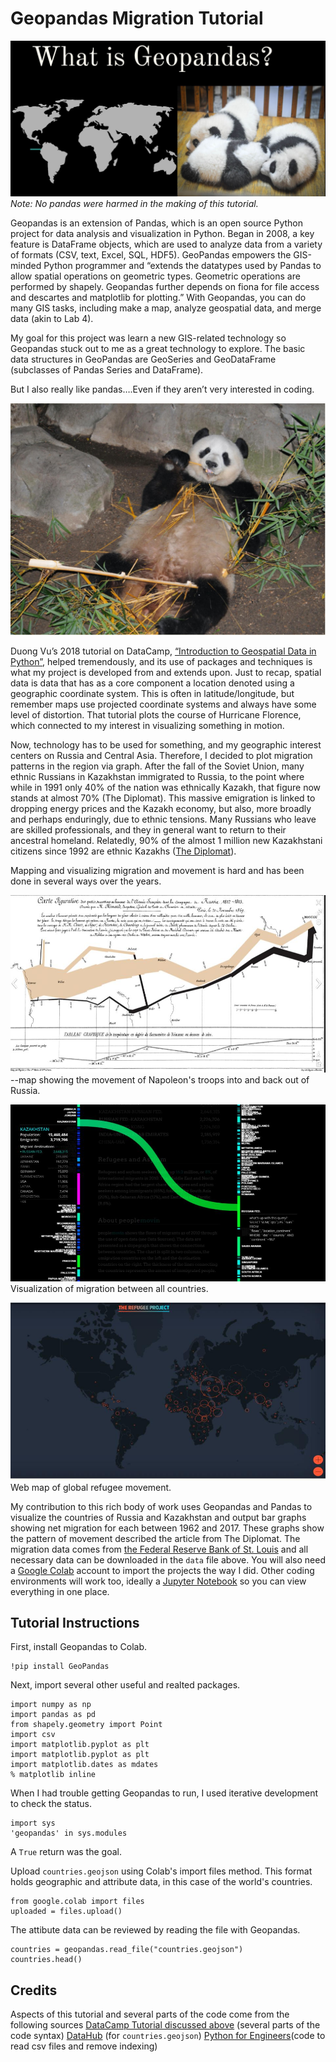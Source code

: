 # Geopandas Migration Tutorial
![](geopslide.JPG)
*Note: No pandas were harmed in the making of this tutorial.* 

Geopandas is an extension of Pandas, which is an open source Python project for data analysis and visualization in Python. Began in 2008, a key feature is DataFrame objects, which are used to analyze data from a variety of formats (CSV, text, Excel, SQL, HDF5). GeoPandas empowers the GIS-minded Python programmer and “extends the datatypes used by Pandas to allow spatial operations on geometric types. Geometric operations are performed by shapely. Geopandas further depends on fiona for file access and descartes and matplotlib for plotting.” With Geopandas, you can do many GIS tasks, including make a map, analyze geospatial data, and merge data (akin to Lab 4).

My goal for this project was learn a new GIS-related technology so Geopandas stuck out to me as a great technology to explore. The basic data structures in GeoPandas are GeoSeries and GeoDataFrame (subclasses of Pandas Series and DataFrame).

But I also really like pandas….Even if they aren’t very interested in coding.

![](geopslide2.jpg)

Duong Vu’s 2018 tutorial on DataCamp, [“Introduction to Geospatial Data in Python”](https://www.datacamp.com/community/tutorials/geospatial-data-python), helped tremendously, and its use of packages and techniques is what my project is developed from and extends upon.
Just to recap, spatial data is data that has as a core component a location denoted using a geographic coordinate system. This is often in latitude/longitude, but remember maps use projected coordinate systems and always have some level of distortion. That tutorial plots the course of Hurricane Florence, which connected to my interest in visualizing something in motion. 

Now, technology has to be used for something, and my geographic interest centers on Russia and Central Asia. Therefore, I decided to plot migration patterns in the region via graph. After the fall of the Soviet Union, many ethnic Russians in Kazakhstan immigrated to Russia, to the point where while in 1991 only 40% of the nation was ethnically Kazakh, that figure now stands at almost 70% (The Diplomat).
This massive emigration is linked to dropping energy prices and the Kazakh economy, but also, more broadly and perhaps enduringly, due to ethnic tensions. Many Russians who leave are skilled professionals, and they in general want to return to their ancestral homeland. Relatedly, 90% of the almost 1 million new Kazakhstani citizens since 1992 are ethnic Kazakhs ([The Diplomat](https://thediplomat.com/2016/02/why-are-russians-leaving-kazakhstan/)).

Mapping and visualizing migration and movement is hard and has been done in several ways over the years.

![](napoleanmap.jpg)
--map showing the movement of Napoleon's troops into and back out of Russia.

![](peoplemovin.jpg)
Visualization of migration between all countries.

![](refugeeproject.jpg)
Web map of global refugee movement.

My contribution to this rich body of work uses Geopandas and Pandas to visualize the countries of Russia and Kazakhstan and output bar graphs showing net migration for each between 1962 and 2017. These graphs show the pattern of movement described the article from The Diplomat. The migration data comes from [the Federal Reserve Bank of St. Louis](https://fred.stlouisfed.org/tags/series?t=migration) and all necessary data can be downloaded in the `data` file above. You will also need a [Google Colab](https://colab.research.google.com) account to import the projects the way I did. Other coding environments will work too, ideally a [Jupyter Notebook](https://jupyter.org) so you can view everything in one place.

## Tutorial Instructions

First, install Geopandas to Colab.
```
!pip install GeoPandas
```

Next, import several other useful and realted packages.

```
import numpy as np
import pandas as pd
from shapely.geometry import Point
import csv
import matplotlib.pyplot as plt
import matplotlib.pyplot as plt
import matplotlib.dates as mdates
% matplotlib inline
```

When I had trouble getting Geopandas to run, I used iterative development to check the status.

```
import sys
'geopandas' in sys.modules
```

A `True` return was the goal.

Upload `countries.geojson` using Colab's import files method. This format holds geographic and attribute data, in this case of the world's countries.

```
from google.colab import files
uploaded = files.upload()
```

The attibute data can be reviewed by reading the file with Geopandas.

```
countries = geopandas.read_file("countries.geojson")
countries.head()
```

## Credits

Aspects of this tutorial and several parts of the code come from the following sources
[DataCamp Tutorial discussed above](https://www.datacamp.com/community/tutorials/geospatial-data-python) (several parts of the code syntax)
[DataHub](https://datahub.io/core/geo-countries) (for `countries.geojson`)
[Python for Engineers](https://www.pythonforengineers.com/introduction-to-pandas/)(code to read csv files and remove indexing)






















